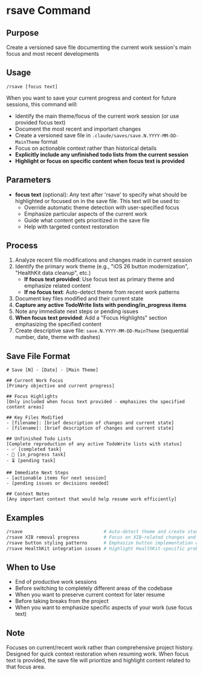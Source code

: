 # rsave Command

## Purpose
Create a versioned save file documenting the current work session's main focus and most recent developments

## Usage
```
/rsave [focus text]
```

When you want to save your current progress and context for future sessions, this command will:

- Identify the main theme/focus of the current work session (or use provided focus text)
- Document the most recent and important changes
- Create a versioned save file in `.claude/saves/save.N.YYYY-MM-DD-MainTheme` format
- Focus on actionable context rather than historical details
- **Explicitly include any unfinished todo lists from the current session**
- **Highlight or focus on specific content when focus text is provided**

## Parameters
- **focus text** (optional): Any text after 'rsave' to specify what should be highlighted or focused on in the save file. This text will be used to:
  - Override automatic theme detection with user-specified focus
  - Emphasize particular aspects of the current work
  - Guide what content gets prioritized in the save file
  - Help with targeted context restoration

## Process
1. Analyze recent file modifications and changes made in current session
2. Identify the primary work theme (e.g., "iOS 26 button modernization", "HealthKit data cleanup", etc.)
   - **If focus text provided**: Use focus text as primary theme and emphasize related content
   - **If no focus text**: Auto-detect theme from recent work patterns
3. Document key files modified and their current state
4. **Capture any active TodoWrite lists with pending/in_progress items**
5. Note any immediate next steps or pending issues
6. **When focus text provided**: Add a "Focus Highlights" section emphasizing the specified content
7. Create descriptive save file: `save.N.YYYY-MM-DD-MainTheme` (sequential number, date, theme with dashes)

## Save File Format
```
# Save [N] - [Date] - [Main Theme]

## Current Work Focus
[Primary objective and current progress]

## Focus Highlights
[Only included when focus text provided - emphasizes the specified content areas]

## Key Files Modified
- [filename]: [brief description of changes and current state]
- [filename]: [brief description of changes and current state]

## Unfinished Todo Lists
[Complete reproduction of any active TodoWrite lists with status]
- ✅ [completed task]
- 🔄 [in_progress task]
- ⏳ [pending task]

## Immediate Next Steps
- [actionable items for next session]
- [pending issues or decisions needed]

## Context Notes
[Any important context that would help resume work efficiently]
```

## Examples
```bash
/rsave                              # Auto-detect theme and create standard save
/rsave XIB removal progress         # Focus on XIB-related changes and progress
/rsave button styling patterns      # Emphasize button implementation work
/rsave HealthKit integration issues # Highlight HealthKit-specific problems
```

## When to Use
- End of productive work sessions
- Before switching to completely different areas of the codebase
- When you want to preserve current context for later resume
- Before taking breaks from the project
- When you want to emphasize specific aspects of your work (use focus text)

## Note
Focuses on current/recent work rather than comprehensive project history. Designed for quick context restoration when resuming work. When focus text is provided, the save file will prioritize and highlight content related to that focus area.
